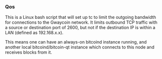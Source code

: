 ### Qos ###

This is a Linux bash script that will set up tc to limit the outgoing bandwidth for connections to the Gwaycoin network. It limits outbound TCP traffic with a source or destination port of 2600, but not if the destination IP is within a LAN (defined as 192.168.x.x).

This means one can have an always-on bitcoind instance running, and another local bitcoind/bitcoin-qt instance which connects to this node and receives blocks from it.
